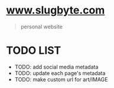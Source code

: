 # www.slugbyte.com
> personal website

# TODO LIST
* TODO: add social media metadata
* TODO: update each page's metadata
* TODO: make custom url for art/IMAGE
